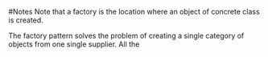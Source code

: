 #Notes
Note that a factory is the location where an object of concrete class
is created. 

The factory pattern solves the problem of creating a single category 
of objects from one single supplier. All the 